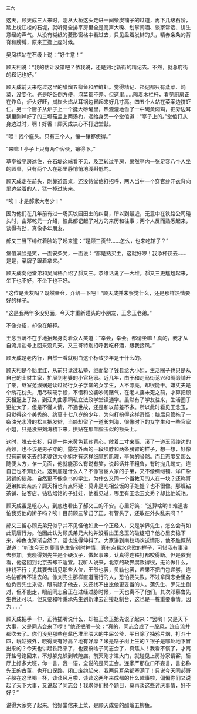     三六 

   这天，顾天成三人来时，刚从大桥这头走进一间柴炭铺子的过道，再下几级石阶，踏上枕江楼的石堤，就听见全排平房里全是高声大嗓、划掌闹酒、谈家常话、讲生意经的声气。从没有糊纸的菱形窗格中看过去，只见盘着发辫的头，精赤条条的背脊和膀膊，原来正逢上座时候。

   吴凤梧站在石级上说：“好生意！”

   顾天相说：“我的估计没错吧？依我说，还是到北新街的精记去。不然，就总府街的崧记也好。”

   顾天成前天来吃过这里的醋熘五柳鱼和醉鲜虾。觉得精记、崧记都只有蒸菜、炖菜，没变化。光是吃饭倒方便，泡菜都不差。但这里……隔着木栏杆，看见厨房正在炸鱼，炉火好旺，岚炭火焰从耳锅边冒起来好几寸高。四五个人站在菜案边挤虾仁。另一个厨子从炉子上一个挺大砂罐里，热漉漉地舀了一中碗黄焖鸡，把旁边耳锅里刚焯好了的三塌菇盖上两汤杓，递给身旁一个堂倌道：“亭子上的。”堂倌打从身边过时，啊！好香！顾天成决心不打退堂鼓。

   “喂！找个座头。只有三个人，镶一镶都使得。”

   “来嘛！亭子上只有两个客伙，镶得下。”

   草亭被平房遮住，在石堤这端看不见，及至转过平房，果然亭内一张足容八个人坐的圆桌，只有两个人在那里静悄悄地浅斟低酌。

   顾天成走在前头，刚靠近圆桌，还没待堂倌打招呼，两人当中一个穿官纱汗衣背向里边坐着的人，猛一掉过头来。

   “唉！才是郝家大老少！”

   因为他们在几年前有过一场买坟园田土的纠葛，所以到最近，无意中在铁路公司碰头时，由邓乾元一介绍，彼此都记起了对方的来历和往事；两个人反而熟悉起来，谈得有劲，真像多年朋友。

   郝又三当下绯红着脸站了起来道：“是顾三贡爷……怎么，也来吃馆子？”

   堂倌满脸是笑，一面安条凳，一面说：“都是熟买主，这就好啰！我添杯筷去……是是，菜牌子跟着拿来。”

   顾天成向他堂弟和吴凤梧介绍了郝又三。恭维话说了一大堆。郝又三更尴尬起来，坐下也不好，不坐下也不好。

   “这位是贵友吗？既然幸会，介绍一下吧！”顾天成并未察觉什么，还是那样热情要好的样子。

   “这是我两年多没见面，今天才重新碰头的小朋友，王念玉老弟。”

   不像介绍，却像在解释。

   王念玉满不在乎地抬起身向着众人笑道：“幸会，幸会。都请坐嘛！真的，我才从自流井盐号上回来没几天。又三哥特别招呼我吃杯酒，跟我接风。”

   顾天成是老内行，自然一看就明白这个标致少年是干什么的。

   顾天相是个胎里红，从前只读过私塾，继而娶了钱县丞大小姐，生活圈子也只是从自己的土财主家，扩展到老婆的小官场家。近几年，由于和走马街范兴和绸缎铺开了亲，继室范淑娴是读过懿行女子学堂的女学生，人不漂亮，却很能干。嫌丈夫是个绣花枕头，用尽软硬手段，不惜和公婆吵闹赌气，在老人婆未死之前，才算把顾天相逼上了路，到汪九曲家祠私立法政学堂读通学。虽然有了学友往来，生活圈子更扯大了，但是不懂人情，不通世故，还是和以前差不多。所以此时看见王念玉，只觉得这个美秀的、约莫十七八岁的少年，为何打扮得这样奇怪：脑后只管拖了一条油光水滑的松三把发辫，当额却留了一道长刘海，很像时下的女学生和一些官家小姐，只是没把刘海梳下来，拱贴在那羊脂玉似的额头上。

   这时，脱去长衫，只穿一件米黄色葛纱背心，敞着二寸来高、滚了一道玉蓝绫边的高领，也不该是男子穿的。露在外面的一段项脖和两条膀臂的样子，想一想，好像只有前房死去的老婆钱大小姐才有这样细腻的肌理，亭匀的骨骼。而且态度又那么随便大方，乍一见面，他就能那么有说有笑，说起话并不粗鲁，有时抛几句文，连自己也不知出处。这到底是什么人？不像官宦人家的子弟，又不像绸缎铺、洋广杂货铺的徒弟，自然更不像念书的学生。为什么又同一个当教习的人在一块？还称哥道弟如此亲热？顾天相也有点怀疑：莫非是吃相公饭的子娃娃？也不很像。那班钻茶铺、钻客店、钻私烟馆的子娃娃，他看见过，哪里有王念玉文秀？却比他妖艳。

   顾天成虽是粗心人，到底也看出了郝又三的不安。心里好笑：“这算啥哟！难道害怕我剪他的辫子吗？唉！目前顾三爷归了正，有管头了，还敢在外头乱来吗？”

   郝又三留心顾氏弟兄似乎并不见怪他如此一个正经人，又是学界先生，怎么会有如此荒唐行为。他因此认为顾氏弟兄大约并没看出王念玉的破绽吧？他心里安稳下来，神色也渐渐自然了，话也说得伸抖了。大家讲到南校场欢送情形，他不胜慨然说道：“听说今天刘藜青先生告别时神情，真有点易水悲歌的样子，可惜我有事没去参加。我晓得刘先生是个硬汉子，做起事来，认真得连铁钉都咬得断。但是依我看，他这回到北京去却不适宜。我听人说来，北京的政界腐败得很，无论做什么，非钱不行；尤其要去请见那些大位，王爷也罢，贝勒也罢，若果不把门包递够，连名帖都传不进去的。像刘先生那样直道而行的人，恐怕要失败。不过拿同志会里各位负责先生来说，眼前除了他去，又还找不出比他更妥当的人。蒲先生、罗先生倒对，但不能走，眼前同志会正在过经过脉时候，一天也离不了他们。其次邓慕鲁先生也还可以，但又要和叶秉承先生到新津去迎接赵制台，这也是一桩重要事情。因为……”

   顾天成把手一伸，正待插嘴说什么，却被王念玉抢先说了起来：“罢哟！又是天下大事，又是同志会来了啰！”他还抿嘴一笑：“真的，同志会成了一股风，连自流井都吹去了。你们没见那些在盐巴堆里喂大的牛屎公爷，平日除了抽鸦片烟，打斗十四，玩姑娘外，晓得天有好高？地有好厚？米是啥子树上生的？银子是哪处地下冒出来的？今天也讲起铁路来了，也要搞啥子同志会了，真焦人！我看不惯了，才离开盐号跑回来，不想躲鬼躲到城隍庙。前天刚才进大门，就碰见上房孙家请客，轿厅上好多大班，你一言，我一语，全说的是同志会。连家严那位口不妄言，言必称先王的古董，也开口保路，闭口废约起来，我两只耳朵都塞满了！只说今天同郝哥子躲在这里喝一杯，谈谈风月啦，谈谈这两年来成都的什么趣事啦，偏偏你们又说起了天下大事，又说起了同志会！我求你们换个题目，莫再谈这些讨厌事情，好不好？”

   说得大家笑了起来。恰好堂倌来上菜，是顾天成要的醋熘五柳鱼。

